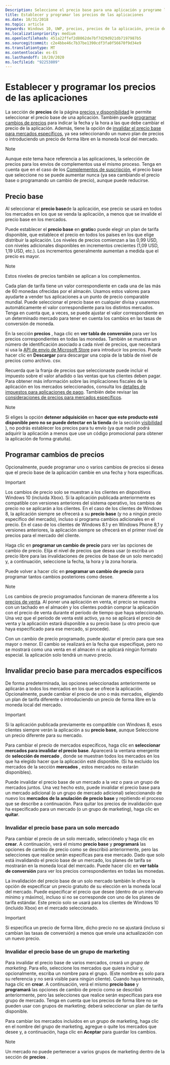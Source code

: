 ```yaml
---
Description: Seleccione el precio base para una aplicación y programe los cambios de precios. También puede personalizar estas opciones para mercados específicos.
title: Establecer y programar los precios de las aplicaciones
ms.date: 10/31/2018
ms.topic: article
keywords: Windows 10, UWP, precios, precios de la aplicación, precio de la aplicación, aplicaciones de venta, cambio de precio, precio personalizado, precio, precios, costo, invalidar precio base, precio de forma libre, forma libre
ms.localizationpriority: medium
ms.openlocfilehash: 451a22ffef2d8062de7bf7d29d921db7197987b5
ms.sourcegitcommit: c2e4bbe46c7b37be1390cdf3fa0f56670f9d34e9
ms.translationtype: MT
ms.contentlocale: es-ES
ms.lasthandoff: 10/20/2020
ms.locfileid: "92253809"
---
```

# <a name="set-and-schedule-app-pricing"></a>Establecer y programar los precios de las aplicaciones

La sección de **precios** de la página [precios y disponibilidad](set-app-pricing-and-availability.md) le permite seleccionar el precio base de una aplicación. También puede [programar cambios de precios](#schedule-price-changes) para indicar la fecha y la hora a las que debe cambiar el precio de la aplicación. Además, tiene la opción de [invalidar el precio base para mercados específicos](#override-base-price-for-specific-markets), ya sea seleccionando un nuevo plan de precios o introduciendo un precio de forma libre en la moneda local del mercado.

> [!NOTE]
> Aunque este tema hace referencia a las aplicaciones, la selección de precios para los envíos de complementos usa el mismo proceso. Tenga en cuenta que en el caso de los [Complementos de suscripción](../monetize/enable-subscription-add-ons-for-your-app.md), el precio base que seleccione no se puede aumentar nunca (ya sea cambiando el precio base o programando un cambio de precio), aunque puede reducirse.

## <a name="base-price"></a>Precio base

Al seleccionar el **precio base**de la aplicación, ese precio se usará en todos los mercados en los que se venda la aplicación, a menos que se invalide el precio base en los mercados.

Puede establecer el **precio base** en **gratis**o puede elegir un plan de tarifa disponible, que establece el precio en todos los países en los que elige distribuir la aplicación. Los niveles de precios comienzan a las 0,99 USD, con niveles adicionales disponibles en incrementos crecientes (1,09 USD, 1,19 USD, etc.). Los incrementos generalmente aumentan a medida que el precio es mayor. 

> [!NOTE]
> Estos niveles de precios también se aplican a los complementos. 

Cada plan de tarifa tiene un valor correspondiente en cada una de las más de 60 monedas ofrecidas por el almacén. Usamos estos valores para ayudarte a vender tus aplicaciones a un punto de precio comparable mundial. Puede seleccionar el precio base en cualquier divisa y usaremos automáticamente el valor correspondiente para los distintos mercados. Tenga en cuenta que, a veces, se puede ajustar el valor correspondiente en un determinado mercado para tener en cuenta los cambios en las tasas de conversión de moneda.

En la sección **precios** , haga clic en **ver tabla de conversión** para ver los precios correspondientes en todas las monedas. También se muestra un número de identificación asociado a cada nivel de precios, que necesitará si usa la [API de envío de Microsoft Store](../monetize/manage-app-submissions.md#price-tiers) para introducir los precios. Puede hacer clic en **Descargar** para descargar una copia de la tabla de nivel de precios como archivo. csv.

Recuerda que la franja de precios que seleccionaste puede incluir el impuesto sobre el valor añadido o las ventas que tus clientes deben pagar. Para obtener más información sobre las implicaciones fiscales de la aplicación en los mercados seleccionados, consulta los [detalles de impuestos para aplicaciones de pago](tax-details-for-paid-apps.md). También debe revisar las [consideraciones de precios para mercados específicos](define-market-selection.md#price-considerations-for-specific-markets).

> [!NOTE]
> Si eliges la opción **detener adquisición** en **hacer que este producto esté disponible pero no se puede detectar en la tienda** de la sección [visibilidad](choose-visibility-options.md#discoverability) ), no podrás establecer los precios para tu envío (ya que nadie podrá adquirir la aplicación a menos que use un código promocional para obtener la aplicación de forma gratuita).

## <a name="schedule-price-changes"></a>Programar cambios de precios

Opcionalmente, puede programar uno o varios cambios de precios si desea que el precio base de la aplicación cambie en una fecha y hora específicas. 

> [!IMPORTANT]
> Los cambios de precio solo se muestran a los clientes en dispositivos Windows 10 (incluida Xbox). Si la aplicación publicada anteriormente es compatible con versiones anteriores del sistema operativo, los cambios de precio no se aplicarán a los clientes. En el caso de los clientes de Windows 8, la aplicación siempre se ofrecerá a su **precio base** (y no a ningún precio específico del mercado), incluso si programa cambios adicionales en el precio. En el caso de los clientes de Windows 8.1 y en Windows Phone 8,1 y versiones anteriores, la aplicación siempre se ofrecerá en el primer nivel de precios para el mercado del cliente.

Haga clic en **programar un cambio de precio** para ver las opciones de cambio de precio. Elija el nivel de precios que desea usar (o escriba un precio libre para las invalidaciones de precios de base de un solo mercado) y, a continuación, seleccione la fecha, la hora y la zona horaria.

Puede volver a hacer clic en **programar un cambio de precio** para programar tantos cambios posteriores como desee.

> [!NOTE]
> Los cambios de precio programados funcionan de manera diferente a los [precios de venta](put-apps-and-add-ons-on-sale.md). Al poner una aplicación en venta, el precio se muestra con un tachado en el almacén y los clientes podrán comprar la aplicación con el precio de venta durante el período de tiempo que haya seleccionado. Una vez que el período de venta esté activo, ya no se aplicará el precio de venta y la aplicación estará disponible a su precio base (u otro precio que haya especificado para ese mercado, si procede).
>
> Con un cambio de precio programado, puede ajustar el precio para que sea mayor o menor. El cambio se realizará en la fecha que especifique, pero no se mostrará como una venta en el almacén ni se aplicará ningún formato especial. la aplicación solo tendrá un nuevo precio. 


## <a name="override-base-price-for-specific-markets"></a>Invalidar precio base para mercados específicos

De forma predeterminada, las opciones seleccionadas anteriormente se aplicarán a todos los mercados en los que se ofrece la aplicación. Opcionalmente, puede cambiar el precio de uno o más mercados, eligiendo un plan de tarifa diferente o introduciendo un precio de forma libre en la moneda local del mercado.

> [!IMPORTANT]
> Si la aplicación publicada previamente es compatible con Windows 8, esos clientes siempre verán la aplicación a su **precio base**, aunque Seleccione un precio diferente para su mercado.

Para cambiar el precio de mercados específicos, haga clic en **seleccionar mercados para invalidar el precio base**. Aparecerá la ventana emergente de **selección de mercado** , donde se muestran todos los mercados en los que ha elegido hacer que la aplicación esté disponible. (Si ha excluido los mercados de la sección **mercados** , estos mercados no estarán disponibles). 

Puede invalidar el precio base de un mercado a la vez o para un grupo de mercados juntos. Una vez hecho esto, puede invalidar el precio base para un mercado adicional (o un grupo de mercado adicional) seleccionando de nuevo los **mercados de la anulación de precio base** y repitiendo el proceso que se describe a continuación. Para quitar los precios de invalidación que ha especificado para un mercado (o un grupo de marketing), haga clic en **quitar**.


### <a name="override-the-base-price-for-a-single-market"></a>Invalidar el precio base para un solo mercado

Para cambiar el precio de un solo mercado, selecciónelo y haga clic en **crear**. A continuación, verá el mismo **precio base** y **programará** las opciones de cambio de precio como se describió anteriormente, pero las selecciones que realice serán específicas para ese mercado. Dado que solo está invalidando el precio base de un mercado, los planes de tarifa se mostrarán en la moneda local del mercado. Puede hacer clic en **ver tabla de conversión** para ver los precios correspondientes en todas las monedas. 

La invalidación del precio base de un solo mercado también le ofrece la opción de especificar un precio gratuito de su elección en la moneda local del mercado. Puede especificar el precio que desee (dentro de un intervalo mínimo y máximo), incluso si no se corresponde con uno de los planes de tarifa estándar. Este precio solo se usará para los clientes de Windows 10 (incluido Xbox) en el mercado seleccionado. 

> [!IMPORTANT]
> Si especifica un precio de forma libre, dicho precio no se ajustará (incluso si cambian las tasas de conversión) a menos que envíe una actualización con un nuevo precio. 

### <a name="override-the-base-price-for-a-market-group"></a>Invalidar el precio base de un grupo de marketing

Para invalidar el precio base de varios mercados, creará un *grupo de marketing*. Para ello, seleccione los mercados que quiera incluir y, opcionalmente, escriba un nombre para el grupo. (Este nombre es solo para su referencia y no será visible para ningún cliente). Cuando haya terminado, haga clic en **crear**. A continuación, verá el mismo **precio base** y **programará** las opciones de cambio de precio como se describió anteriormente, pero las selecciones que realice serán específicas para ese grupo de mercado. Tenga en cuenta que los precios de forma libre no se pueden usar con grupos de marketing; deberá seleccionar un plan de tarifa disponible.

Para cambiar los mercados incluidos en un grupo de marketing, haga clic en el nombre del grupo de marketing, agregue o quite los mercados que desee y, a continuación, haga clic en **Aceptar** para guardar los cambios. 

> [!NOTE]
> Un mercado no puede pertenecer a varios grupos de marketing dentro de la sección de **precios** .






